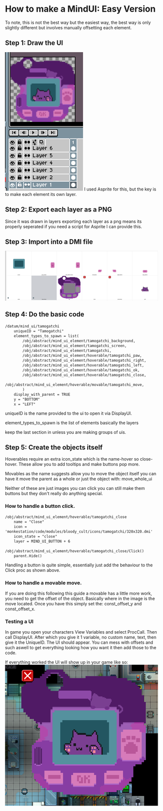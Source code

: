 # How to make a MindUI: Easy Version
To note, this is not the best way but the easiest way, the best way is only slightly different but involves manually offsetting each element.

## Step 1: Draw the UI
![alt text](image.png)
I used Asprite for this, but the key is to make each element its own layer.
## Step 2: Export each layer as a PNG
Since it was drawn in layers exporting each layer as a png means its properly seperated if you need a script for Asprite I can provide this.
## Step 3: Import into a DMI file
![alt text](image-1.png)
## Step 4: Do the basic code
```
/datum/mind_ui/tamogatchi
	uniqueID = "Tamogatchi"
	element_types_to_spawn = list(
		/obj/abstract/mind_ui_element/tamogatchi_background,
		/obj/abstract/mind_ui_element/tamogatchi_screen,
		/obj/abstract/mind_ui_element/tamogatchi,
		/obj/abstract/mind_ui_element/hoverable/tamogatchi_paw,
		/obj/abstract/mind_ui_element/hoverable/tamogatchi_right,
		/obj/abstract/mind_ui_element/hoverable/tamogatchi_left,
		/obj/abstract/mind_ui_element/hoverable/tamogatchi_ok,
		/obj/abstract/mind_ui_element/hoverable/tamogatchi_close,
		/obj/abstract/mind_ui_element/hoverable/movable/tamogatchi_move,
		)
	display_with_parent = TRUE
	y = "BOTTOM"
	x = "LEFT" 
```

uniqueID is the name provided to the ui to open it via DisplayUI.

element_types_to_spawn is the list of elements basically the layers

keep the last section in unless you are making groups of uis.

## Step 5: Create the objects itself
 Hoverables require an extra icon_state which is the name-hover so close-hover. These allow you to add tooltips and make buttons pop more.

 Movables as the name suggests allow you to move the object itself you can have it move the parent as a whole or just the object with: move_whole_ui

 Neither of these are just images you can click you can still make them buttons but they don't really do anything special.


### How to handle a button click.
```
/obj/abstract/mind_ui_element/hoverable/tamogatchi_close
	name = "Close"
	icon = 'monkestation/code/modules/bloody_cult/icons/tamogatchi/320x320.dmi'
	icon_state = "close"
	layer = MIND_UI_BUTTON + 6

/obj/abstract/mind_ui_element/hoverable/tamogatchi_close/Click()
	parent.Hide()
```
Handling a button is quite simple, essentially just add the behaviour to the Click proc as shown above.

### How to handle a movable move.
If you are doing this following this guide a movable has a little more work, you need to get the offset of the object. Basically where in the image is the move located. Once you have this simply set the: const_offset_y and const_offset_x.

### Testing a UI
In game you open your characters View Variables and select ProcCall. Then call DisplayUI. After which you give it 1 variable, no custom name, text, then give it the UniqueID. The UI should appear. You can mess with offsets and such aswell to get everything looking how you want it then add those to the code.

If everything worked the UI will show up in your game like so: ![alt text](image-2.png)
